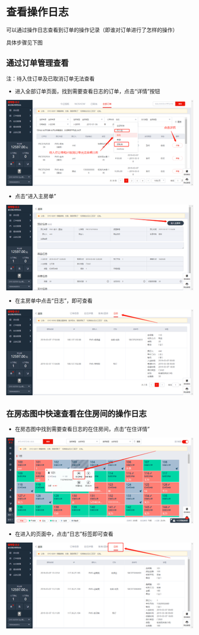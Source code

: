 # 查看操作日志

可以通过操作日志查看到订单的操作记录（即谁对订单进行了怎样的操作）

具体步骤见下图

## 通过订单管理查看

注：待入住订单及已取消订单无法查看

* 进入全部订单页面，找到需要查看日志的订单，点击“详情”按钮

![](../.gitbook/assets/image%20%28360%29.png)

* 点击“进入主房单”

![](../.gitbook/assets/image%20%28667%29.png)

* 在主房单中点击“日志”，即可查看

![](../.gitbook/assets/image%20%2841%29.png)

## 在房态图中快速查看在住房间的操作日志

* 在房态图中找到需要查看日志的在住房间，点击“在住详情”

![](../.gitbook/assets/image%20%28658%29.png)

* 在进入的页面中，点击“日志”标签即可查看

![](../.gitbook/assets/image%20%28388%29.png)

